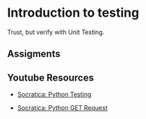# Introduction to testing

Trust, but verify with Unit Testing.


## Assigments



## Youtube Resources

- [Socratica: Python Testing](https://www.youtube.com/watch?v=1Lfv5tUGsn8&list=PLi01XoE8jYohWFPpC17Z-wWhPOSuh8Er-&index=32)

- [Socratica: Python GET Request](https://www.youtube.com/watch?v=LosIGgon_KM&list=PLi01XoE8jYohWFPpC17Z-wWhPOSuh8Er-&index=33)